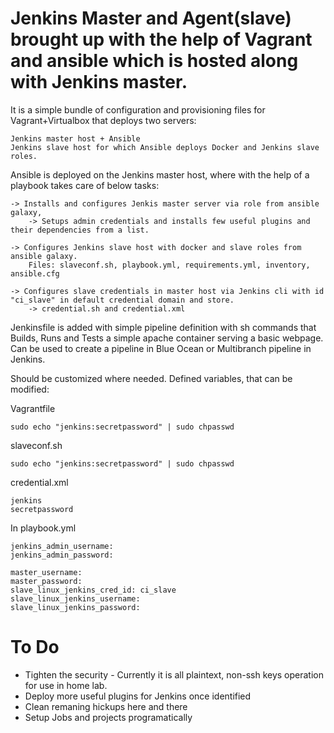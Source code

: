 # Jenkins Master and Agent(slave) brought up with the help of Vagrant and ansible which is hosted along with Jenkins master.



It is a simple bundle of configuration and provisioning files for Vagrant+Virtualbox that deploys two servers:

    Jenkins master host + Ansible
    Jenkins slave host for which Ansible deploys Docker and Jenkins slave roles.

Ansible is deployed on the Jenkins master host, where with the help of a playbook takes care of below tasks:

    -> Installs and configures Jenkis master server via role from ansible galaxy, 
        -> Setups admin credentials and installs few useful plugins and their dependencies from a list.

    -> Configures Jenkins slave host with docker and slave roles from ansible galaxy.
        Files: slaveconf.sh, playbook.yml, requirements.yml, inventory, ansible.cfg

    -> Configures slave credentials in master host via Jenkins cli with id "ci_slave" in default credential domain and store.
        -> credential.sh and credential.xml

Jenkinsfile is added with simple pipeline definition with sh commands that Builds, Runs and Tests a simple apache container serving a basic webpage.
Can be used to create a pipeline in Blue Ocean or Multibranch pipeline in Jenkins.

Should be customized where needed.
Defined variables, that can be modified:

Vagrantfile

    sudo echo "jenkins:secretpassword" | sudo chpasswd

slaveconf.sh

    sudo echo "jenkins:secretpassword" | sudo chpasswd

credential.xml

    jenkins
    secretpassword

In playbook.yml

    jenkins_admin_username:
    jenkins_admin_password:

    master_username:
    master_password:
    slave_linux_jenkins_cred_id: ci_slave
    slave_linux_jenkins_username:
    slave_linux_jenkins_password:


# To Do

- Tighten the security - Currently it is all plaintext, non-ssh keys operation for use in home lab.
- Deploy more useful plugins for Jenkins once identified
- Clean remaning hickups here and there
- Setup Jobs and projects programatically



